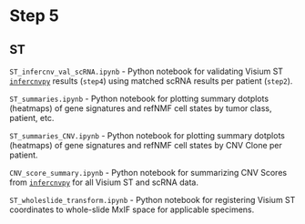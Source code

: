# Step 5

## ST

`ST_infercnv_val_scRNA.ipynb` - Python notebook for validating Visium ST [`infercnvpy`](https://github.com/icbi-lab/infercnvpy) results (`step4`) using matched scRNA results per patient (`step2`).

`ST_summaries.ipynb` - Python notebook for plotting summary dotplots (heatmaps) of gene signatures and refNMF cell states by tumor class, patient, etc.

`ST_summaries_CNV.ipynb` - Python notebook for plotting summary dotplots (heatmaps) of gene signatures and refNMF cell states by CNV Clone per patient.

`CNV_score_summary.ipynb` - Python notebook for summarizing CNV Scores from [`infercnvpy`](https://github.com/icbi-lab/infercnvpy) for all Visium ST and scRNA data.

`ST_wholeslide_transform.ipynb` - Python notebook for registering Visium ST coordinates to whole-slide MxIF space for applicable specimens.
